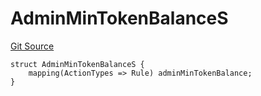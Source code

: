 # AdminMinTokenBalanceS
[Git Source](https://github.com/thrackle-io/tron/blob/28055da058876a0a8138d3f9a19aa587a0c30e2b/src/client/token/handler/diamond/RuleStorage.sol)


```solidity
struct AdminMinTokenBalanceS {
    mapping(ActionTypes => Rule) adminMinTokenBalance;
}
```


